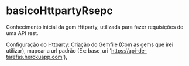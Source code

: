 # basicoHttpartyRsepc

Conhecimento inicial da gem Httparty, utilizada para fazer requisições de uma API rest.

Configuração do Httparty:
Criação do Gemfile (Com as gems que irei utilizar), mapear a url padrão (Ex: base_uri 'https://api-de-tarefas.herokuapp.com'), 



